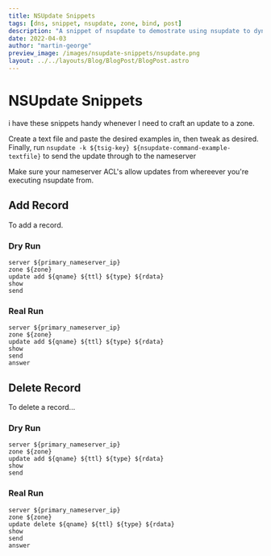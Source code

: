 ```yaml
---
title: NSUpdate Snippets
tags: [dns, snippet, nsupdate, zone, bind, post]
description: "A snippet of nsupdate to demostrate using nsupdate to dynamically update zones without interacting with a zone file"
date: 2022-04-03
author: "martin-george"
preview_image: /images/nsupdate-snippets/nsupdate.png
layout: ../../layouts/Blog/BlogPost/BlogPost.astro
---
```


# NSUpdate Snippets


i have these snippets handy whenever I need to craft an update to a zone. 


Create a text file and paste the desired examples in, then tweak as desired. Finally, run `nsupdate -k ${tsig-key} ${nsupdate-command-example-textfile}` to send the update through to the nameserver

Make sure your nameserver ACL's allow updates from whereever you're executing nsupdate from. 

## Add Record

To add a record. 

### Dry Run 
```
server ${primary_nameserver_ip}
zone ${zone}
update add ${qname} ${ttl} ${type} ${rdata}
show
send
```

### Real Run
```
server ${primary_nameserver_ip}
zone ${zone}
update add ${qname} ${ttl} ${type} ${rdata}
show
send
answer
```

## Delete Record

To delete a record...

### Dry Run
```
server ${primary_nameserver_ip}
zone ${zone}
update add ${qname} ${ttl} ${type} ${rdata}
show
send
```

### Real Run
```
server ${primary_nameserver_ip}
zone ${zone}
update delete ${qname} ${ttl} ${type} ${rdata}
show
send
answer
```